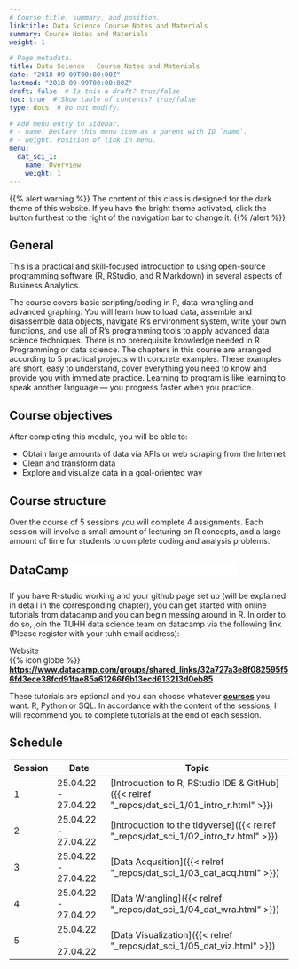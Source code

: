 ```yaml
---
# Course title, summary, and position.
linktitle: Data Science Course Notes and Materials
summary: Course Notes and Materials
weight: 1

# Page metadata.
title: Data Science - Course Notes and Materials
date: "2018-09-09T00:00:00Z"
lastmod: "2018-09-09T00:00:00Z"
draft: false  # Is this a draft? true/false
toc: true  # Show table of contents? true/false
type: docs  # Do not modify.

# Add menu entry to sidebar.
# - name: Declare this menu item as a parent with ID `name`.
# - weight: Position of link in menu.
menu:
  dat_sci_1:
    name: Overview
    weight: 1
---
```


{{% alert warning %}}
The content of this class is designed for the dark theme of this website. If you have the bright theme activated, click the button furthest to the right of the navigation bar to change it.
{{% /alert %}}


## General
 
This is a practical and skill-focused introduction to using open-source programming software (R, RStudio, and R Markdown) in several aspects of Business Analytics. 

The course covers basic scripting/coding in R, data-wrangling and advanced graphing. You will learn how to load data, assemble and disassemble data objects, navigate R’s environment system, write your own functions, and use all of R’s programming tools to apply advanced data science techniques. There is no prerequisite knowledge needed in R Programming or data science. The chapters in this course are arranged according to 5 practical projects with concrete examples. These examples are short, easy to understand, cover everything you need to know and provide you with immediate practice. Learning to program is like learning to speak another language — you progress faster when you practice.

## Course objectives

After completing this module, you will be able to:

* Obtain large amounts of data via APIs or web scraping from the Internet
* Clean and transform data
* Explore and visualize data in a goal-oriented way

## Course structure

Over the course of 5 sessions you will complete 4 assignments. Each session will involve a small amount of lecturing on R concepts, and a large amount of time for students to complete coding and analysis problems.


## DataCamp <embed src="../../img/icons//datacamp.svg" align="center" height="30px" style="padding:0px 5px 5px 0px">

If you have R-studio working and your github page set up (will be explained in detail in the corresponding chapter), you can get started with online tutorials from datacamp and you can begin messing around in R. In order to do so, join the TUHH data science team on datacamp via the following link (Please register with your tuhh email address):

<!-- DOWNLOADBOX -->
<div id="header">Website</div>
<div id="container">
  <div id="first">{{% icon globe %}}</div>
  <div id="second"><a href="https://www.datacamp.com/groups/shared_links/32a727a3e8f082595f56fd3ece38fcd91fae85a61266f6b13ecd613213d0eb85" target="_blank"><b>https://www.datacamp.com/groups/shared_links/32a727a3e8f082595f56fd3ece38fcd91fae85a61266f6b13ecd613213d0eb85</b></a></div>
  <div id="clear"></div>
</div>

These tutorials are optional and you can choose whatever <a href="https://app.datacamp.com/learn/courses" target="_blank"><b>courses</b></a> you want. R, Python or SQL. In accordance with the content of the sessions, I will recommend you to complete tutorials at the end of each session.

## Schedule

| Session | Date | Topic |
| --- | --- | --- |
| 1 | 25.04.22 - 27.04.22 | [Introduction to R, RStudio IDE & GitHub]({{< relref "_repos/dat_sci_1/01_intro_r.html" >}}) |
| 2 | 25.04.22 - 27.04.22 | [Introduction to the tidyverse]({{< relref "_repos/dat_sci_1/02_intro_tv.html" >}}) |
| 3 | 25.04.22 - 27.04.22 | [Data Acqusition]({{< relref "_repos/dat_sci_1/03_dat_acq.html" >}}) |
| 4 | 25.04.22 - 27.04.22 | [Data Wrangling]({{< relref "_repos/dat_sci_1/04_dat_wra.html" >}}) |
| 5 | 25.04.22 - 27.04.22 | [Data Visualization]({{< relref "_repos/dat_sci_1/05_dat_viz.html" >}}) |
